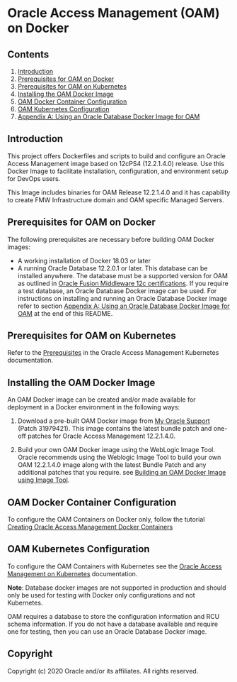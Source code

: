 Oracle Access Management (OAM) on Docker
========================================

## Contents

1. [Introduction](#introduction)
2. [Prerequisites for OAM on Docker](#prerequisites-for-oam-on-docker)
3. [Prerequisites for OAM on Kubernetes](#prerequisites-for-oam-on-kubernetes)
4. [Installing the OAM Docker Image](#installing-the-oam-docker-image)
5. [OAM Docker Container Configuration](#oam-docker-container-configuration)
6. [OAM Kubernetes Configuration](#oam-kubernetes-configuration)
7. [Appendix A: Using an Oracle Database Docker Image for OAM](#appendix-a-using-an-oracle-database-docker-image-for-oam)


## Introduction

This project offers Dockerfiles and scripts to build and configure an Oracle Access Management image based on 12cPS4 (12.2.1.4.0) release.
Use this Docker Image to facilitate installation, configuration, and environment setup for DevOps users. 

This Image includes binaries for OAM Release 12.2.1.4.0 and it has capability to create FMW Infrastructure domain and OAM specific Managed Servers.

## Prerequisites for OAM on Docker

The following prerequisites are necessary before building OAM Docker images:

* A working installation of Docker 18.03 or later
* A running Oracle Database 12.2.0.1 or later. This database can be installed anywhere. The database must be a supported version for OAM as outlined in [Oracle Fusion Middleware 12c certifications](https://www.oracle.com/technetwork/middleware/fmw-122140-certmatrix-5763476.xlsx). If you require a test database, an Oracle Database Docker image can be used. For instructions on installing and running an Oracle Database Docker image refer to section [Appendix A: Using an Oracle Database Docker Image for OAM](#appendix-a-using-an-oracle-database-docker-image-for-oam) at the end of this README.

## Prerequisites for OAM on Kubernetes
Refer to the [Prerequisites](https://oracle.github.io/fmw-kubernetes/oam/prerequisites) in the Oracle Access Management Kubernetes documentation.


## Installing the OAM Docker Image

An OAM Docker image can be created and/or made available for deployment in a Docker environment in the following ways:

1. Download a pre-built OAM Docker image from [My Oracle Support](https://support.oracle.com) (Patch 31979421).  This image contains the latest bundle patch and one-off patches for Oracle Access Management 12.2.1.4.0.

2. Build your own OAM Docker image using the WebLogic Image Tool. Oracle recommends using the Weblogic Image Tool to build your own OAM 12.2.1.4.0 image along with the latest Bundle Patch and any additional patches that you require. see [Building an OAM Docker Image using Image Tool](https://github.com/oracle/docker-images/tree/master/OracleAccessManagement/imagetool/12.2.1.4.0).


## OAM Docker Container Configuration
 
To configure the OAM Containers on Docker only, follow the tutorial [Creating Oracle Access Management Docker Containers](https://docs.oracle.com/en/middleware/idm/access-manager/12.2.1.4/tutorial-oam-docker/)

## OAM Kubernetes Configuration

To configure the OAM Containers with Kubernetes see the [Oracle Access Management on Kubernetes](https://oracle.github.io/fmw-kubernetes/oam/) documentation.


**Note**: Database docker images are not supported in production and should only be used for testing with Docker only configurations and not Kubernetes.

OAM requires a database to store the configuration information and RCU schema information. If you do not have a database available and require one for testing, then you can use an Oracle Database Docker image. 
 

## Copyright
Copyright (c) 2020 Oracle and/or its affiliates. All rights reserved.
